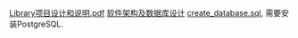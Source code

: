 [Library项目设计和说明.pdf](./Library项目设计和说明.pdf)
[软件架构及数据库设计](./pictures)
[create_database.sql](./create_database.sql), 需要安装PostgreSQL.
